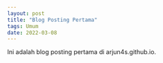 ```yaml
---
layout: post
title: "Blog Posting Pertama"
tags: Umum
date: 2022-03-08
---
```

Ini adalah blog posting pertama di arjun4s.github.io.
